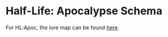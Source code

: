 # Half-Life: Apocalypse Schema

For HL:Apoc, the lore map can be found <a href = "https://www.google.com/maps/d/u/0/embed?mid=13MI8iPLMr8RFLCy3KXzDW62tBZb6Kzzw">here</a>.
